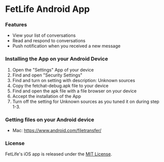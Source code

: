 # FetLife Android App

### Features

- View your list of conversations
- Read and respond to conversations
- Push notification when you received a new message


### Installing the App on your Android Device

1. Open the "Settings" App of your device
2. Find and open "Security Settings"
3. Find and turn on setting with description: Unknown sources
4. Copy the fetchat-debug.apk file to your device
5. Find and open the apk file with a file browser on your device
6. Accept the installation of the App
7. Turn off the setting for Unknown sources as you tuned it on during step 1-3.


### Getting files on your Android device

- Mac: https://www.android.com/filetransfer/


### License

FetLife's iOS app is released under the [MIT License](http://www.opensource.org/licenses/MIT).
